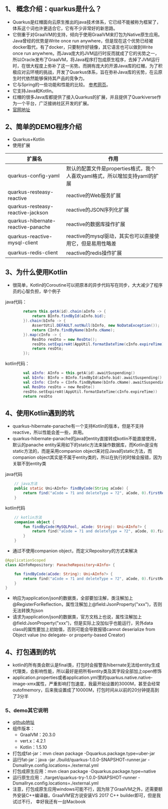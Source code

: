 ## 1、 概念介绍：quarkus是什么？
+ Quarkus是红帽面向云原生推出的java技术体系，它已经不能被称为框架了，体系这个词也许更适合它，它有不少非常好的新思路。
+ 它侧重于对GraalVM的支持，倾向于使用GraalVM来打包为Native原生应用。Java曾经的优势是Write once run anywhere，但是现在这个优势已经被docker取代，有了docker，只要制作好镜像，其它语言也可以做到Write once run anywhere。而Java庞大的JVM运行时反而就成了它的劣势之一，所以Oracle发布了GraalVM，将Java程序打包成原生程序，去掉了JVM运行时，在很大程度上弥补了这一劣势。而拥有庞大的开源Java库的红帽，为了积极应对云环境的挑战，开发了Quarkus体系，旨在弥补Java库的劣势，在云原生时代依然能够保持其产品的竞争力。
+ 它与Spring的一些功能和性能的比较。 [参考网页](https://simply-how.com/quarkus-vs-spring)。
+ 它支持Java和Kotlin。
+ 红帽的很多Java库都提供了接入Quarkus的扩展，并且提供了Quarkiverse作为一个平台，广泛接纳社区开发的扩展。
+ [官网地址](https://quarkus.io/)

## 2、简单的DEMO程序介绍
+ Quarkus+Kotlin
+ 使用扩展

|扩展名|作用|
|--|--|
|quarkus-config-yaml|默认的配置文件是properties格式，我个人喜欢yaml格式，所以增加支持yaml的扩展|
|quarkus-resteasy-reactive|reactive的Web服务扩展|
|quarkus-resteasy-reactive-jackson|reactive的JSON序列化扩展|
|quarkus-hibernate-reactive-panache|reactive的数据库操作扩展|
|quarkus-reactive-mysql-client|reactive的mysql驱动，其实也可以直接使用它，但是易用性略差|
|quarkus-redis-client|reactive的redis操作扩展|

## 3、为什么使用Kotlin
+ 很简单，Kotlin的Coroutine可以把原本的异步代码写在同步，大大减少了程序员的心智负担，举个例子

java代码：
```java
        return this.getA(id).chain(aInfo -> {
            return BInfo.findById(aInfo.bid);
        }).chain(bInfo -> {
            AssertUtil.DEFAULT.notNull(bInfo, new NoDataException());
            return CInfo.findByName(bInfo.cName);
        }).map(cInfo -> {
            ResDto resDto = new ResDto();
            resDto.setExpireAt(AppUtil.formatDateTime(cInfo.expireTime));
            return resDto;
        });
```
kotlin代码：
```kotlin
        val aInfo: AInfo = this.getA(id).awaitSuspending()
        val bInfo: BInfo = BInfo.findById(aInfo.bid).awaitSuspending() ?: throw NoDataException()
        val cInfo: CInfo = CInfo.findByName(bInfo.cName).awaitSuspending()
        val ResDto resDto = new ResDto()
        resDto.setExpireAt(AppUtil.formatDateTime(cInfo.expireTime))
        return resDto
```

## 4、使用Kotlin遇到的坑
+ quarkus-hibernate-panache有一个支持Kotlin的版本，但是不支持reactive，所以性能会差一些，弃用。
+ quarkus-hibernate-panache的java的entity直接转成kotlin不能直接使用，默认的panache entity采用如下的static方法来操作数据库，而Kotlin是没有static方法的，而是采用companion object来对应Java的static方法，而companion object其实是不属于entity类的，所以在执行的时候会报错，因为关联不到entity类

java代码
```java
    // java方法
    public static Uni<AInfo> findByCode(String aCode) {
        return find("aCode = ?1 and deleteType = ?2", aCode, 0).firstResult();
    }
```
kotlin代码
```kotlin
    // kotlin方法
    companion object {
        fun findByCode(MySQLPool, aCode: String): Uni<AInfo?> {
            return find("aCode = ?1 and deleteType = ?2", aCode, 0).firstResult();
        }
    }
```
+ 通过不使用companion object，而定义Repository的方式来解决
```kotlin
@ApplicationScoped
class AInfoRepository: PanacheRepository<AInfo> {

    fun findByCode(aCode: String): Uni<AInfo?> {
        return find("aCode = ?1 and deleteType = ?2", aCode, 0).firstResult()
    }
}
```
+ 响应为application/json的数据类，全部要加注解，类注解加上@RegisterForReflection，属性注解加上@field:JsonProperty("xxx")，否则无法转换为json
+ 请求为application/json的数据类，官方文档上也说，属性注解加上@field:JsonProperty("xxx")，但是实际上没加似乎也能运行，另外data class的属性要加上初始值，否则可能会导致报错cannot deserialize from Object value (no delegate- or property-based Creator)

## 4、打包遇到的坑
+ kotlin的所有类会默认是final类，打包时会报警告hibernate无法给entity生成代理类，会影响性能，所以最好是把所有entity类及其字段全部加上open修饰
+ application.properties或者application.yml里的quarkus.native.native-image-xmx属性，严重影响打包速度，我最开始设置的3000M，甚至会经常outofmemory，后来我设置成了10000M，打包时间从以前的20分钟提高到了3分半

### 5、demo其它说明
+ [github地址](https://github.com/aaavieri/quarkus-try.git)
+ 组件版本：
    * GraalVM：20.3.0
    * vert.x：4.2.1
    * Kotlin：1.5.10
+ 打包成fat-jar：mvn clean package -Dquarkus.package.type=uber-jar
+ 运行fat-jar：java -jar ./build/quarkus-1.0.0-SNAPSHOT-runner.jar -Dsmallrye.config.locations=./external.yml
+ 打包成原生应用：mvn clean package -Dquarkus.package.type=native
+ 运行原生应用：./target/quarkus-try-1.0.0-SNAPSHOT-runner -Dsmallrye.config.locations=./external.yml
+ 注意，打包成原生应用windows可能不行，因为除了GraalVM之外，还需要额外安装C++编译器，GraalVM官方说安装VS 2017 C++ builder即可，但是我试过不行，
  幸好我还有一台Macbook
